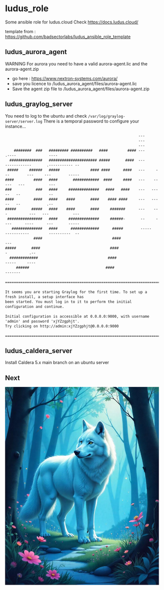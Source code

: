 # ludus_role
Some ansible role for ludus.cloud
Check https://docs.ludus.cloud/

template from : https://github.com/badsectorlabs/ludus_ansible_role_template

## ludus_aurora_agent
WARNING For aurora you need to have a valid aurora-agent.lic and the aurora-agent.zip

- go here : https://www.nextron-systems.com/aurora/
- save you licence to /ludus_aurora_agent/files/aurora-agent.lic
- Save the agent zip file to /ludus_aurora_agent/files/aurora-agent.zip


## ludus_graylog_server

You need to log to the ubuntu and check `/var/log/graylog-server/server.log`
There is a temporal password to configure your instance...

```
                                                             ---
                                                             ---
                                                             ---
    ########  ###   ######### ##########   ####         #### ---         .----               ----
  ###############   ###################### #####       ####  ---      ------------       .----------- --
 #####     ######   #####              #### ####      ####   ---     ---        ---     ---        -----
####         ####   ####       ############  ####     ####   ---    --           ---   ---           ---
###           ###   ####     ##############   ####   ####    ---   ---            --   --             --
####         ####   ####    ####       ####    #### ####     ---   ---            --   --            .--
#####       #####   ####    ####       ####     #######      ---    ---          ---   ---           ---
 ################   ####     ##############     ######-       --     ----      ----      ---       -----
   ##############   ####      #############      #####        -----   -----------         ----------  --
             ####                                ####                                                ---
#####       ####                                ####                                     -          .--
  #############                                ####                                     -----     ----
     ######                                   ####                                          -------

========================================================================================================

It seems you are starting Graylog for the first time. To set up a fresh install, a setup interface has
been started. You must log in to it to perform the initial configuration and continue.

Initial configuration is accessible at 0.0.0.0:9000, with username 'admin' and password 'xjYZzgphjt'.
Try clicking on http://admin:xjYZzgphjt@0.0.0.0:9000

========================================================================================================
```

## ludus_caldera_server

Install Caldera 5.x main branch on an ubuntu server

## Next

![img](./freepik.jpeg)
